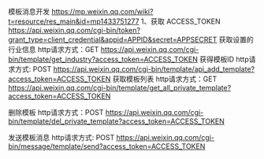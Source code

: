模板消息开发
https://mp.weixin.qq.com/wiki?t=resource/res_main&id=mp1433751277
1、获取  ACCESS_TOKEN
https://api.weixin.qq.com/cgi-bin/token?grant_type=client_credential&appid=APPID&secret=APPSECRET
获取设置的行业信息
http请求方式：GET
https://api.weixin.qq.com/cgi-bin/template/get_industry?access_token=ACCESS_TOKEN
获得模板ID
http请求方式: POST
https://api.weixin.qq.com/cgi-bin/template/api_add_template?access_token=ACCESS_TOKEN
获取模板列表
http请求方式：GET
https://api.weixin.qq.com/cgi-bin/template/get_all_private_template?access_token=ACCESS_TOKEN

删除模板
http请求方式：POST
https://api.weixin.qq.com/cgi-bin/template/del_private_template?access_token=ACCESS_TOKEN

发送模板消息
http请求方式: POST
https://api.weixin.qq.com/cgi-bin/message/template/send?access_token=ACCESS_TOKEN